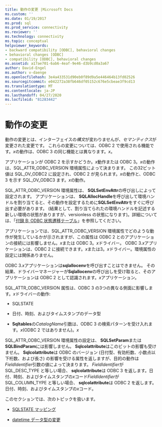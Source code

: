 ```yaml
---
title: 動作の変更 |Microsoft Docs
ms.custom: ''
ms.date: 01/19/2017
ms.prod: sql
ms.prod_service: connectivity
ms.reviewer: ''
ms.technology: connectivity
ms.topic: conceptual
helpviewer_keywords:
- backward compatibility [ODBC], behavioral changes
- behavioral changes [ODBC]
- compatibility [ODBC], behavioral changes
ms.assetid: a17ae701-6ab6-4eaf-9e46-d3b9cd0a3a67
author: David-Engel
ms.author: v-daenge
ms.openlocfilehash: 3e4a433531d90eb0f89d9a5e446464b13fd02526
ms.sourcegitcommit: e042272a38fb646df05152c676e5cbeae3f9cd13
ms.translationtype: MT
ms.contentlocale: ja-JP
ms.lasthandoff: 04/27/2020
ms.locfileid: "81283442"
---
```

# <a name="behavioral-changes"></a>動作の変更
動作の変更とは、インターフェイスの*構文*が変わりませんが、*セマンティクス*が変更された変更です。 これらの変更については、ODBC 2 で使用される機能です。*x*の動作は、ODBC 3 の同じ機能とは異なります。*x*。  
  
 アプリケーションが ODBC 2 を示すかどうか。*x*動作または ODBC 3。*x*の動作は、SQL_ATTR_ODBC_VERSION 環境属性によって決まります。 この32ビット値は SQL_OV_ODBC2 に設定され、ODBC 2 が見られます。*x*の動作と、ODBC 3 を示す SQL_OV_ODBC3 ます。*x*の動作。  
  
 SQL_ATTR_ODBC_VERSION 環境属性は、 **SQLSetEnvAttr**の呼び出しによって設定されます。 アプリケーションは、 **SQLAllocHandle**を呼び出して環境ハンドルを割り当てると、その動作を設定するために**SQLSetEnvAttr**をすぐに呼び出す必要があります。 (結果として、割り当てられたの環境ハンドルを記述する新しい環境の状態がありますが、versionless の状態になります)。詳細については、「[付録 B: ODBC 状態遷移テーブル](../../../odbc/reference/appendixes/appendix-b-odbc-state-transition-tables.md)」を参照してください。  
  
 アプリケーションでは、SQL_ATTR_ODBC_VERSION 環境属性でどのような動作が発生しているかが示されますが、この属性は ODBC 2 とのアプリケーションの接続には影響しません。*x*または ODBC 3。*x*ドライバー。 ODBC 3.*x*アプリケーションは、ODBC 2 に接続できます。*x*または3。*x*ドライバー。環境属性の設定には関係ありません。  
  
 ODBC 3.*x*アプリケーションは**sqlallocenv**を呼び出すことはできません。 その結果、ドライバーマネージャーが**Sqlallocenv**の呼び出しを受け取ると、そのアプリケーションは ODBC 2 として認識されます。*x*アプリケーション。  
  
 SQL_ATTR_ODBC_VERSION 属性は、ODBC 3 の3つの異なる側面に影響します。*x*ドライバーの動作:  
  
-   SQLSTATE  
  
-   日付、時刻、およびタイムスタンプのデータ型  
  
-   **Sqltables**の*CatalogName*引数は、ODBC 3 の検索パターンを受け入れます。*x*(ODBC 2 ではありません)。*x*  
  
 SQL_ATTR_ODBC_VERSION 環境属性の設定は、 **SQLSetParam**または**SQLBindParam**には影響しません。 **Sqlcolattribute**はこのビットの影響も受けません。 **Sqlcolattribute**は ODBC のバージョン (日付型、有効桁数、小数点以下桁数、および長さ) の影響を受ける属性を返しますが、目的の動作は*FieldIdentifier*引数の値によって決まります。 *FieldIdentifier*が SQL_DESC_TYPE と等しい場合、 **sqlcolattribute**は ODBC 3 を返します。日付、時刻、およびタイムスタンプの*x*コード*FieldIdentifier*が SQL_COLUMN_TYPE と等しい場合、 **sqlcolattribute**は ODBC 2 を返します。日付、時刻、およびタイムスタンプの*x*コード。  
  
 このセクションでは、次のトピックを扱います。  
  
-   [SQLSTATE マッピング](../../../odbc/reference/develop-app/sqlstate-mappings.md)  
  
-   [datetime データ型の変更](../../../odbc/reference/develop-app/datetime-data-type-changes.md)

